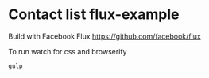 
# Contact list flux-example

Build with Facebook Flux https://github.com/facebook/flux

To run watch for css and browserify

``` shell
gulp 

